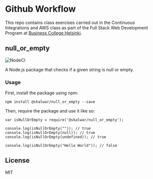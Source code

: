 # Github Workflow

This repo contains class exercises carried out in the Continuous Integrations and AWS class as part of the Full Stack Web Development Program at [Business College Helsinki](https://en.bc.fi/qualifications/full-stack-web-developer-program/).

## null_or_empty

![NodeCI](https://github.com/kalwar/null_or_empty/workflows/Node%20CI/badge.svg)

A Node.js package that checks if a given string is null or empty.

### Usage

First, install the package using npm:

    npm install @skalwar/null_or_empty --save

Then, require the package and use it like so:

    var isNullOrEmpty = require('@skalwar/null_or_empty');

    console.log(isNullOrEmpty("")); // true
    console.log(isNullOrEmpty(null)); // true
    console.log(isNullOrEmpty(undefined)); // true

    console.log(isNullOrEmpty("Hello World")); // false

## License

MIT
